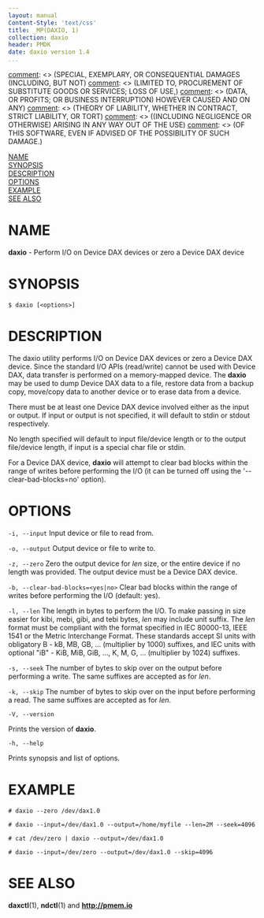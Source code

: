 ```yaml
---
layout: manual
Content-Style: 'text/css'
title: _MP(DAXIO, 1)
collection: daxio
header: PMDK
date: daxio version 1.4
...
```


[comment]: <> (Copyright 2018, Intel Corporation)

[comment]: <> (Redistribution and use in source and binary forms, with or without)
[comment]: <> (modification, are permitted provided that the following conditions)
[comment]: <> (are met:)
[comment]: <> (    * Redistributions of source code must retain the above copyright)
[comment]: <> (      notice, this list of conditions and the following disclaimer.)
[comment]: <> (    * Redistributions in binary form must reproduce the above copyright)
[comment]: <> (      notice, this list of conditions and the following disclaimer in)
[comment]: <> (      the documentation and/or other materials provided with the)
[comment]: <> (      distribution.)
[comment]: <> (    * Neither the name of the copyright holder nor the names of its)
[comment]: <> (      contributors may be used to endorse or promote products derived)
[comment]: <> (      from this software without specific prior written permission.)

[comment]: <> (THIS SOFTWARE IS PROVIDED BY THE COPYRIGHT HOLDERS AND CONTRIBUTORS)
[comment]: <> ("AS IS" AND ANY EXPRESS OR IMPLIED WARRANTIES, INCLUDING, BUT NOT)
[comment]: <> (LIMITED TO, THE IMPLIED WARRANTIES OF MERCHANTABILITY AND FITNESS FOR)
[comment]: <> (A PARTICULAR PURPOSE ARE DISCLAIMED. IN NO EVENT SHALL THE COPYRIGHT)
[comment]: <> (OWNER OR CONTRIBUTORS BE LIABLE FOR ANY DIRECT, INDIRECT, INCIDENTAL,)
[comment]: <> (SPECIAL, EXEMPLARY, OR CONSEQUENTIAL DAMAGES (INCLUDING, BUT NOT)
[comment]: <> (LIMITED TO, PROCUREMENT OF SUBSTITUTE GOODS OR SERVICES; LOSS OF USE,)
[comment]: <> (DATA, OR PROFITS; OR BUSINESS INTERRUPTION) HOWEVER CAUSED AND ON ANY)
[comment]: <> (THEORY OF LIABILITY, WHETHER IN CONTRACT, STRICT LIABILITY, OR TORT)
[comment]: <> ((INCLUDING NEGLIGENCE OR OTHERWISE) ARISING IN ANY WAY OUT OF THE USE)
[comment]: <> (OF THIS SOFTWARE, EVEN IF ADVISED OF THE POSSIBILITY OF SUCH DAMAGE.)

[comment]: <> (daxio.1 -- man page for daxio)

[NAME](#name)<br />
[SYNOPSIS](#synopsis)<br />
[DESCRIPTION](#description)<br />
[OPTIONS](#options)<br />
[EXAMPLE](#example)<br />
[SEE ALSO](#see-also)<br />

# NAME #

**daxio** - Perform I/O on Device DAX devices or zero a Device DAX device

# SYNOPSIS #

```
$ daxio [<options>]
```

# DESCRIPTION #

The daxio utility performs I/O on Device DAX devices or zero
a Device DAX device.  Since the standard I/O APIs (read/write) cannot be used
with Device DAX, data transfer is performed on a memory-mapped device.
The **daxio** may be used to dump Device DAX data to a file, restore data from
a backup copy, move/copy data to another device or to erase data from
a device.

There must be at least one Device DAX device involved either as the input
or output.  If input or output is not specified, it will default to stdin
or stdout respectively.

No length specified will default to input file/device length or to the
output file/device length, if input is a special char file or stdin.

For a Device DAX device, **daxio** will attempt to clear bad blocks within
the range of writes before performing the I/O (it can be turned off using
the '--clear-bad-blocks=no' option).

# OPTIONS #

`-i, --input`
Input device or file to read from.

`-o, --output`
Output device or file to write to.

`-z, --zero`
Zero the output device for *len* size, or the entire device if no
length was provided.  The output device must be a Device DAX device.

`-b, --clear-bad-blocks=<yes|no>`
Clear bad blocks within the range of writes before performing the I/O
(default: yes).

`-l, --len`
The length in bytes to perform the I/O.  To make passing in size easier
for kibi, mebi, gibi, and tebi bytes, *len* may include unit suffix.
The *len* format must be compliant with the format specified in IEC 80000-13,
IEEE 1541 or the Metric Interchange Format.  These standards accept SI units
with obligatory B - kB, MB, GB, ... (multiplier by 1000) suffixes,
and IEC units with optional "iB" - KiB, MiB, GiB, ..., K, M, G, ...
(multiplier by 1024) suffixes.

`-s, --seek`
The number of bytes to skip over on the output before performing a write.
The same suffixes are accepted as for *len*.

`-k, --skip`
The number of bytes to skip over on the input before performing a read.
The same suffixes are accepted as for *len*.

`-V, --version`

Prints the version of **daxio**.

`-h, --help`

Prints synopsis and list of options.

# EXAMPLE #

```
# daxio --zero /dev/dax1.0

# daxio --input=/dev/dax1.0 --output=/home/myfile --len=2M --seek=4096

# cat /dev/zero | daxio --output=/dev/dax1.0

# daxio --input=/dev/zero --output=/dev/dax1.0 --skip=4096
```

# SEE ALSO #

**daxctl**(1), **ndctl**(1)
and **<http://pmem.io>**
